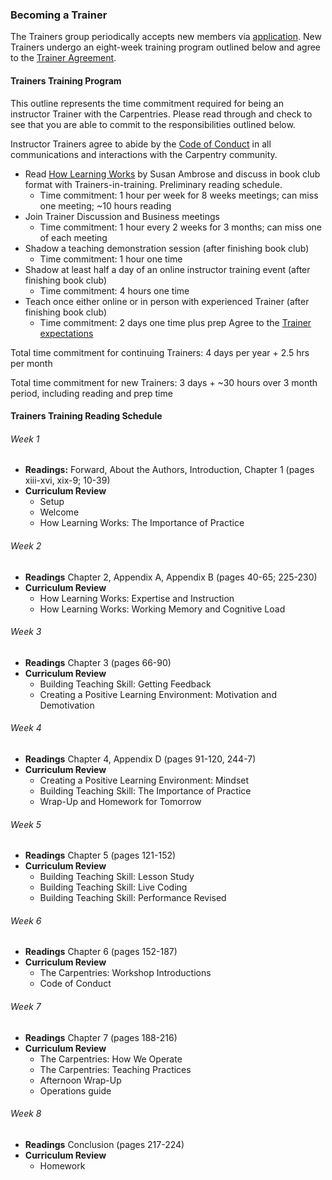 ### Becoming a Trainer
The Trainers group periodically accepts new members via [application](https://docs.google.com/forms/d/11qNXLw8B-nFNWKZKcsosIyudAc3ehCT_UY0DS0UvjpQ). New Trainers undergo an eight-week training program outlined below and agree to the [Trainer Agreement](duties_agreement.html).

#### Trainers Training Program

This outline represents the time commitment required for being an instructor Trainer with the Carpentries. Please read through and check to see that you are able to commit to the responsibilities outlined below.

Instructor Trainers agree to abide by the [Code of Conduct](http://www.datacarpentry.org/code-of-conduct/) in all communications and interactions with the Carpentry community.

* Read [How Learning Works](https://www.amazon.com/How-Learning-Works-Research-Based-Principles/dp/0470484101/) by Susan Ambrose and discuss in book club format with Trainers-in-training. Preliminary reading schedule.
  * Time commitment: 1 hour per week for 8 weeks meetings; can miss one meeting; ~10 hours reading
* Join Trainer Discussion and Business meetings 
  * Time commitment: 1 hour every 2 weeks for 3 months; can miss one of each meeting
* Shadow a teaching demonstration session (after finishing book club)
  * Time commitment: 1 hour one time
* Shadow at least half a day of an online instructor training event (after finishing book club)
  * Time commitment: 4 hours one time
* Teach once either online or in person with experienced Trainer (after finishing book club)
  * Time commitment: 2 days one time plus prep
Agree to the [Trainer expectations](https://github.com/carpentries/policies/blob/master/trainer-agreement.md) 

Total time commitment for continuing Trainers: 
4 days per year + 2.5 hrs per month

Total time commitment for new Trainers: 
3 days + ~30 hours over 3 month period, including reading and prep time 

#### Trainers Training Reading Schedule

###### Week 1
* **Readings:**  Forward, About the Authors, Introduction, Chapter 1 (pages xiii-xvi, xix-9; 10-39) 
* **Curriculum Review**
    * Setup 
    * Welcome
    * How Learning Works: The Importance of Practice

###### Week 2
* **Readings** Chapter 2, Appendix A, Appendix  B (pages 40-65; 225-230)
* **Curriculum Review**
    * How Learning Works: Expertise and Instruction
    * How Learning Works: Working Memory and Cognitive Load

###### Week 3
* **Readings** Chapter 3 (pages 66-90)
* **Curriculum Review**
    * Building Teaching Skill: Getting Feedback
    * Creating a Positive Learning Environment: Motivation and Demotivation


###### Week 4
* **Readings** Chapter 4, Appendix D (pages 91-120, 244-7)
* **Curriculum Review**
    * Creating a Positive Learning Environment: Mindset
    * Building Teaching Skill: The Importance of Practice
    * Wrap-Up and Homework for Tomorrow

###### Week 5
* **Readings** Chapter 5 (pages 121-152)
* **Curriculum Review**
    * Building Teaching Skill: Lesson Study
    * Building Teaching Skill: Live Coding
    * Building Teaching Skill: Performance Revised

###### Week 6
* **Readings** Chapter 6 (pages 152-187) 
* **Curriculum Review**
    * The Carpentries: Workshop Introductions
    * Code of Conduct

###### Week 7
* **Readings** Chapter 7 (pages 188-216)
* **Curriculum Review**
    * The Carpentries: How We Operate
    * The Carpentries: Teaching Practices
    * Afternoon Wrap-Up 
    * Operations guide

###### Week 8
* **Readings** Conclusion (pages 217-224)
* **Curriculum Review**
    * Homework
